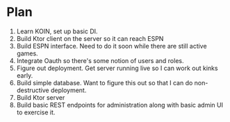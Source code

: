 # Plan

1. Learn KOIN, set up basic DI.
2. Build Ktor client on the server so it can reach ESPN
3. Build ESPN interface. Need to do it soon while there are still active games.
4. Integrate Oauth so there's some notion of users and roles.
5. Figure out deployment. Get server running live so I can work out kinks early.
6. Build simple database. Want to figure this out so that I can do non-destructive deployment.
7. Build Ktor server
8. Build basic REST endpoints for administration along with basic admin UI to exercise it.

